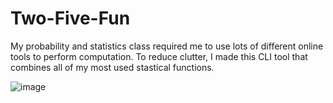 # Two-Five-Fun
My probability and statistics class required me to use lots of different online tools to perform computation. To reduce clutter, I made this CLI tool that combines all of my most used stastical functions. 

![image](https://github.com/anishyathinesh/Two-Five-Fun/assets/86688022/4c90d029-2b6d-428e-aeb7-79c245bb9c4f)
